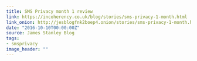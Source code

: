 ```yaml
---
title: SMS Privacy month 1 review
link: https://incoherency.co.uk/blog/stories/sms-privacy-1-month.html
link_onion: http://jesblogfnk2boep4.onion/stories/sms-privacy-1-month.html
date: "2016-10-10T00:00:00Z"
source: James Stanley Blog
tags:
- smsprivacy
image_header: ""
---
```

